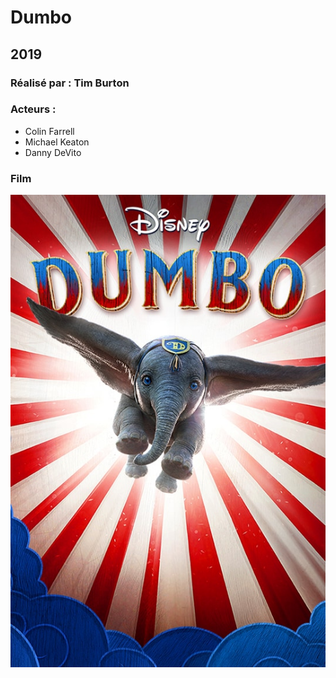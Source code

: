 # Dumbo

  ## 2019

  ### Réalisé par : Tim Burton
  
  ### Acteurs :
  - Colin Farrell
  - Michael Keaton
  - Danny DeVito

  ### Film
  ![alt text](https://github.com/marcelagondro/Films-TinBurton/blob/main/img/p_dumbo_19753_7f6610fc.jpeg "Github img")
 
